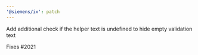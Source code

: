 ```yaml
---
'@siemens/ix': patch
---
```


Add additional check if the helper text is undefined to hide empty validation text

Fixes #2021

